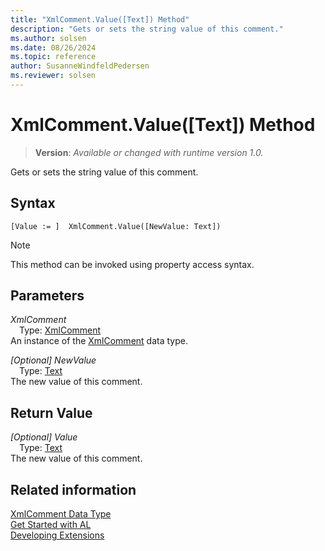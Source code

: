 ```yaml
---
title: "XmlComment.Value([Text]) Method"
description: "Gets or sets the string value of this comment."
ms.author: solsen
ms.date: 08/26/2024
ms.topic: reference
author: SusanneWindfeldPedersen
ms.reviewer: solsen
---
```

[//]: # (START>DO_NOT_EDIT)
[//]: # (IMPORTANT:Do not edit any of the content between here and the END>DO_NOT_EDIT.)
[//]: # (Any modifications should be made in the .xml files in the ModernDev repo.)
# XmlComment.Value([Text]) Method
> **Version**: _Available or changed with runtime version 1.0._

Gets or sets the string value of this comment.


## Syntax
```AL
[Value := ]  XmlComment.Value([NewValue: Text])
```
> [!NOTE]
> This method can be invoked using property access syntax.
## Parameters
*XmlComment*  
&emsp;Type: [XmlComment](xmlcomment-data-type.md)  
An instance of the [XmlComment](xmlcomment-data-type.md) data type.  

*[Optional] NewValue*  
&emsp;Type: [Text](../text/text-data-type.md)  
The new value of this comment.  


## Return Value
*[Optional] Value*  
&emsp;Type: [Text](../text/text-data-type.md)  
The new value of this comment.


[//]: # (IMPORTANT: END>DO_NOT_EDIT)
## Related information
[XmlComment Data Type](xmlcomment-data-type.md)  
[Get Started with AL](../../devenv-get-started.md)  
[Developing Extensions](../../devenv-dev-overview.md)